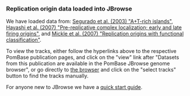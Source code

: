 ### Replication origin data loaded into JBrowse
<!-- newsfeed_thumbnail: browser.png -->

We have loaded data from: [Segurado et al. (2003) "A+T-rich islands"](https://www.pombase.org/reference/PMID:14566325), [Hayashi et al. (2007) "Pre-replicative complex localization; early and late firing origins"](https://www.pombase.org/reference/PMID:17304213), and [Mickle et al. (2007) "Replication origins with functional classification"](https://www.pombase.org/reference/PMID:18093330).  


To view the tracks, either follow the hyperlinks above to the respective PomBase publication pages, and click on the "view" link after "Datasets from this publication are available in the PomBase JBrowse genome browser", 
or go directly to [the browser](http://www.pombase.org/jbrowse/) and click on the "select tracks" button to find the tracks manually. 

For anyone new to JBrowse we have a [quick start guide](https://www.pombase.org/documentation/JBrowse_quick_start).
